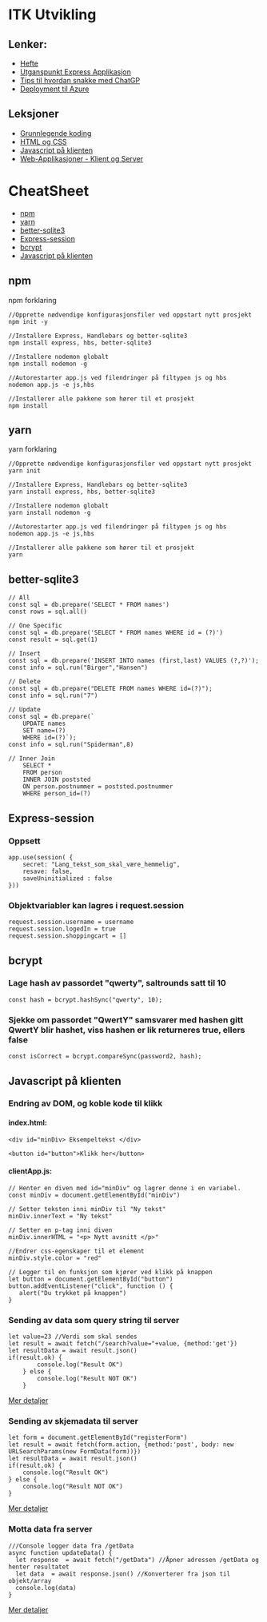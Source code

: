 # ITK Utvikling

## Lenker:
- [Hefte](https://indd.adobe.com/view/38062418-9d87-4b6e-b4fb-c907cd10f942)
- [Utganspunkt Express Applikasjon](https://github.com/boggarp/Express-Handlebars---Utganspunkt-v2)
- [Tips til hvordan snakke med ChatGP](https://github.com/Kireobat/Info/tree/main/Utvikling/Handlebars%20%26%20Express/Web-Applikasjoner%20-%20Klient%20og%20Server/Leksjon%2017%20-%20%C3%85%20snakke%20med%20chatGPT)
- [Deployment til Azure](https://github.com/Kireobat/Info/tree/main/Utvikling/Handlebars%20%26%20Express/Web-Applikasjoner%20-%20Klient%20og%20Server/Leksjon%2014%20-%20Azure%20Deployment)



## Leksjoner
- [Grunnlegende koding](https://github.com/Kireobat/Info/tree/main/Utvikling/Grunnlegende%20Koding)
- [HTML og CSS](https://github.com/Kireobat/Info/tree/main/Utvikling/HTML%20og%20CSS)
- [Javascript på klienten](https://github.com/Kireobat/Info/tree/main/Utvikling/Javascript%20p%C3%A5%20klienten)
- [Web-Applikasjoner - Klient og Server](https://github.com/Kireobat/Info/tree/main/Utvikling/Handlebars%20%26%20Express/Web-Applikasjoner%20-%20Klient%20og%20Server)

# CheatSheet
- [npm](#npm)
- [yarn](#yarn)
- [better-sqlite3](#better-sqlite3)
- [Express-session](#express-session)
- [bcrypt](#bcrypt)
- [Javascript på klienten](#javascript-på-klienten)





## npm

npm forklaring

``` 
//Opprette nødvendige konfigurasjonsfiler ved oppstart nytt prosjekt  
npm init -y 

//Installere Express, Handlebars og better-sqlite3 
npm install express, hbs, better-sqlite3

//Installere nodemon globalt
npm install nodemon -g  

//Autorestarter app.js ved filendringer på filtypen js og hbs
nodemon app.js -e js,hbs 

//Installerer alle pakkene som hører til et prosjekt
npm install 
```

## yarn

yarn forklaring

``` 
//Opprette nødvendige konfigurasjonsfiler ved oppstart nytt prosjekt  
yarn init 

//Installere Express, Handlebars og better-sqlite3 
yarn install express, hbs, better-sqlite3

//Installere nodemon globalt
yarn install nodemon -g  

//Autorestarter app.js ved filendringer på filtypen js og hbs
nodemon app.js -e js,hbs 

//Installerer alle pakkene som hører til et prosjekt
yarn
```

## better-sqlite3

```
// All
const sql = db.prepare('SELECT * FROM names')
const rows = sql.all()
```
```
// One Specific
const sql = db.prepare('SELECT * FROM names WHERE id = (?)')
const result = sql.get(1) 
```
```
// Insert
const sql = db.prepare('INSERT INTO names (first,last) VALUES (?,?)');
const info = sql.run("Birger","Hansen")
```
```
// Delete
const sql = db.prepare("DELETE FROM names WHERE id=(?)");
const info = sql.run("7")
```
```
// Update
const sql = db.prepare(`
	UPDATE names 
	SET name=(?) 
	WHERE id=(?)`);
const info = sql.run("Spiderman",8)
```
```
// Inner Join
    SELECT * 
    FROM person 
    INNER JOIN poststed
    ON person.postnummer = poststed.postnummer 
    WHERE person_id=(?)

```

## Express-session

### Oppsett
```
app.use(session( {
    secret: "Lang_tekst_som_skal_være_hemmelig",
    resave: false,
    saveUninitialized : false
}))
```
### Objektvariabler kan lagres i request.session
```
request.session.username = username
request.session.logedIn = true
request.session.shoppingcart = []
```


## bcrypt

### Lage hash av passordet "qwerty", saltrounds satt til 10
```
const hash = bcrypt.hashSync("qwerty", 10);
```
### Sjekke om passordet "QwertY" samsvarer med hashen gitt QwertY blir hashet, viss hashen er lik returneres true, ellers false
```
const isCorrect = bcrypt.compareSync(password2, hash);
```

## Javascript på klienten

### Endring av DOM, og koble kode til klikk

#### index.html:
```
<div id="minDiv> Eksempeltekst </div>

<button id="button">Klikk her</button>
```
#### clientApp.js:
```
// Henter en diven med id="minDiv" og lagrer denne i en variabel.
const minDiv = document.getElementById("minDiv")

// Setter teksten inni minDiv til "Ny tekst"
minDiv.innerText = "Ny tekst"

// Setter en p-tag inni diven
minDiv.innerHTML = "<p> Nytt avsnitt </p>"

//Endrer css-egenskaper til et element
minDiv.style.color = "red"

// Legger til en funksjon som kjører ved klikk på knappen
let button = document.getElementById("button")
button.addEventListener("click", function () {
   alert("Du trykket på knappen")
}
```

### Sending av data som query string til server
```
let value=23 //Verdi som skal sendes
let result = await fetch("/search?value="+value, {method:'get'})
let resultData = await result.json()
if(result.ok) {
        console.log("Result OK")
    } else {
        console.log("Result NOT OK")
    }
```
[Mer detaljer](https://github.com/Kireobat/Info/tree/main/Utvikling/Handlebars%20%26%20Express/Web-Applikasjoner%20-%20Klient%20og%20Server/Leksjon%2016%20-%20S%C3%B8k%20Funksjonalitet)



### Sending av skjemadata til server
```
let form = document.getElementById("registerForm")
let result = await fetch(form.action, {method:'post', body: new URLSearchParams(new FormData(form))})
let resultData = await result.json()
if(result.ok) {
    console.log("Result OK")
} else {
    console.log("Result NOT OK")
}
```
[Mer detaljer](https://github.com/Kireobat/Info/tree/main/Utvikling/Handlebars%20%26%20Express/Web-Applikasjoner%20-%20Klient%20og%20Server/Leksjon%2013%20-%20Post%20med%20Fetch)


### Motta data fra server
```
///Console logger data fra /getData
async function updateData() {
  let response  = await fetch("/getData") //Åpner adressen /getData og henter resultatet
  let data  = await response.json() //Konverterer fra json til objekt/array
  console.log(data)
}
```
[Mer detaljer](https://github.com/Kireobat/Info/tree/main/Utvikling/Handlebars%20%26%20Express/Web-Applikasjoner%20-%20Klient%20og%20Server/Leksjon%2008%20-%20Client%20Side%20Rendering)
